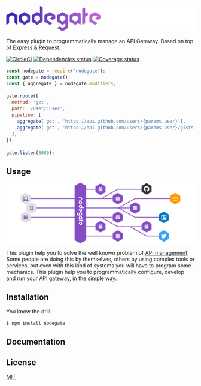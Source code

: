![nodegate](documentation/assets/logo-readme.png)

The easy plugin to programmatically manage an API Gateway. Based on top of [Express](https://expressjs.com/) & [Request](https://github.com/request/request).

[![CircleCI][circleci-badge]][circleci-url]
[![Dependencies status][david-badge]][david-url]
[![Coverage status][coveralls-badge]][coveralls-url]

```js
const nodegate = require('nodegate');
const gate = nodegate();
const { aggregate } = nodegate.modifiers;

gate.route({
  method: 'get',
  path: '/user/:user',
  pipeline: [
    aggregate('get', 'https://api.github.com/users/{params.user}'),
    aggregate('get', 'https://api.github.com/users/{params.user}/gists'),
  ],
});

gate.listen(8080);
```

## Usage

![nodegate](documentation/assets/schema-readme.png)

This plugin help you to solve the well known problem of [API management][wiki-api-management].
Some people are doing this by themselves, others by using complex tools or services, but even with this kind of systems you will have to program some mechanics.
This plugin help you to programmatically configure, develop and run your API gateway, in the simple way.

## Installation

You know the drill:

```bash
$ npm install nodegate
```

## Documentation

## License

[MIT](LICENSE)

[circleci-badge]: https://circleci.com/gh/weekendesk/nodegate.svg?style=shield
[circleci-url]: https://circleci.com/gh/weekendesk/nodegate
[david-badge]: https://david-dm.org/weekendesk/nodegate/status.svg
[david-url]: https://david-dm.org/weekendesk/nodegate
[coveralls-badge]: https://coveralls.io/repos/github/weekendesk/nodegate/badge.svg?branch=master
[coveralls-url]: https://coveralls.io/github/weekendesk/nodegate?branch=master
[wiki-api-management]: https://en.wikipedia.org/wiki/API_management
